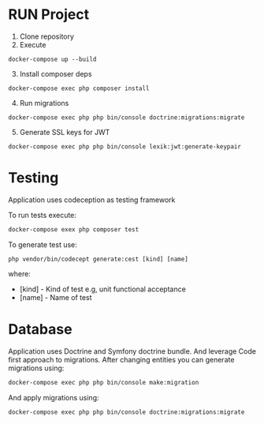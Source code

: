 # RUN Project

1. Clone repository
2. Execute

```
docker-compose up --build
```

3. Install composer deps

```
docker-compose exec php composer install
```

4. Run migrations

```
docker-compose exec php php bin/console doctrine:migrations:migrate 
```

5. Generate SSL keys for JWT

```
docker-compose exec php php bin/console lexik:jwt:generate-keypair
```

# Testing

Application uses codeception as testing framework

To run tests execute:

```bash
docker-compose exex php composer test
```

To generate test use:

```
php vendor/bin/codecept generate:cest [kind] [name]
```

where:

- [kind] - Kind of test e.g, unit functional acceptance
- [name] - Name of test

# Database

Application uses Doctrine and Symfony doctrine bundle. And leverage Code first approach to migrations.
After changing entities you can generate migrations using:

```bash
docker-compose exec php php bin/console make:migration
```

And apply migrations using:

```bash
docker-compose exec php php bin/console doctrine:migrations:migrate
```